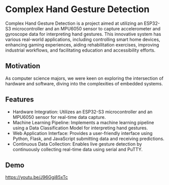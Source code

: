 
# Complex Hand Gesture Detection
Complex Hand Gesture Detection is a project aimed at utilizing an ESP32-S3 microcontroller and an MPU6050 sensor to capture accelerometer and gyroscope data for interpreting hand gestures. This innovative system has various real-world applications, including controlling smart home devices, enhancing gaming experiences, aiding rehabilitation exercises, improving industrial workflows, and facilitating education and accessibility efforts.

## Motivation

As computer science majors, we were keen on exploring the intersection of hardware and software, diving into the complexities of embedded systems.

## Features
- Hardware Integration: Utilizes an ESP32-S3 microcontroller and an MPU6050 sensor for real-time data capture.
- Machine Learning Pipeline: Implements a machine learning pipeline using a Data Classification Model for interpreting hand gestures.
- Web Application Interface: Provides a user-friendly interface using Python, Flask, and JavaScript submitting data and receiving predictions.
- Continuous Data Collection: Enables live gesture detection by continuously collecting real-time data using serial and PuTTY.





## Demo

https://youtu.be/J96Ggi85xTc